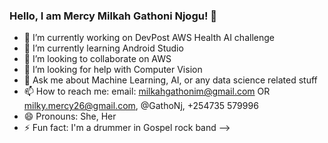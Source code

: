 ### Hello, I am Mercy Milkah Gathoni Njogu! 👋



- 🔭 I’m currently working on DevPost AWS Health AI challenge
- 🌱 I’m currently learning Android Studio
- 👯 I’m looking to collaborate on AWS
- 🤔 I’m looking for help with Computer Vision
- 💬 Ask me about Machine Learning, AI, or any data science related stuff
- 📫 How to reach me: email: milkahgathonim@gmail.com OR milky.mercy26@gmail.com, @GathoNj, +254735 579996
- 😄 Pronouns: She, Her
- ⚡ Fun fact: I'm a drummer in Gospel rock band 
-->
